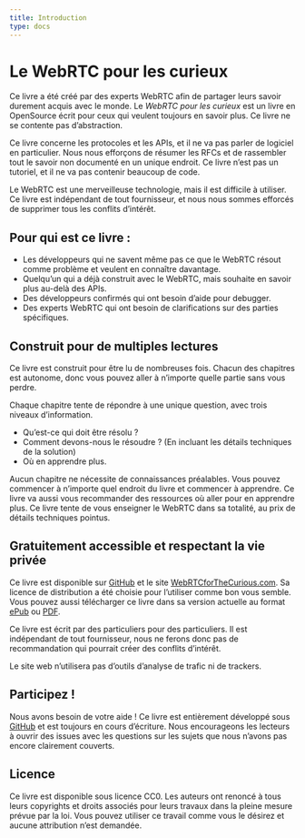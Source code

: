 ```yaml
---
title: Introduction
type: docs
---
```


# Le WebRTC pour les curieux

Ce livre a été créé par des experts  WebRTC afin de partager leurs savoir durement acquis avec le monde.
 Le _WebRTC pour les curieux_ est un livre en OpenSource écrit pour ceux qui veulent toujours en savoir plus. Ce livre ne se contente pas d’abstraction.

 Ce livre concerne les protocoles et les APIs, et il ne va pas parler de logiciel en particulier. Nous nous efforçons de résumer les RFCs et de rassembler tout le savoir non documenté en un unique endroit. Ce livre n’est pas un tutoriel, et il ne va pas contenir beaucoup de code.

 Le WebRTC est une merveilleuse technologie, mais il est difficile à utiliser. Ce livre est indépendant de tout fournisseur, et nous nous sommes efforcés de supprimer tous les conflits d’intérêt.   

## Pour qui est ce livre :
-   Les développeurs qui ne savent même pas ce que le WebRTC résout comme problème et veulent en connaître davantage.
-   Quelqu’un qui a déjà construit avec le WebRTC, mais souhaite en savoir plus au-delà des APIs.
-   Des développeurs confirmés qui ont besoin d’aide pour debugger.
-   Des experts WebRTC qui ont besoin de clarifications sur des parties spécifiques.

## Construit pour de multiples lectures

Ce livre est construit pour être lu de nombreuses fois. Chacun des chapitres est autonome, donc vous pouvez aller à n’importe quelle partie sans vous perdre.

Chaque chapitre tente de répondre à une unique question, avec trois niveaux d’information.
-   Qu’est-ce qui doit être résolu ?
-   Comment devons-nous le résoudre ? (En incluant les détails techniques de la solution)
-   Où en apprendre plus.

Aucun chapitre ne nécessite de connaissances préalables. Vous pouvez commencer à n’importe quel endroit du livre et commencer à apprendre.  Ce livre va aussi vous recommander des ressources où aller pour en apprendre plus. Ce livre tente de vous enseigner le WebRTC dans sa totalité, au prix de détails techniques pointus.



## Gratuitement accessible et respectant la vie privée

Ce livre est disponible sur [GitHub](https://github.com/webrtc-for-the-curious/webrtc-for-the-curious) et le site [WebRTCforTheCurious.com](https://webrtcforthecurious.com). Sa licence de distribution a été choisie pour l’utiliser comme bon vous semble. Vous pouvez aussi télécharger ce livre dans sa version actuelle au format [ePub](https://webrtcforthecurious.com/docs/webrtc-for-the-curious.epub)
ou [PDF](https://webrtcforthecurious.com/docs/webrtc-for-the-curious.pdf).

Ce livre est écrit par des particuliers pour des particuliers. Il est indépendant de tout fournisseur, nous ne ferons donc pas de recommandation qui pourrait créer des conflits d’intérêt.

Le site web n’utilisera pas d’outils d’analyse de trafic ni de trackers.

## Participez !

Nous avons besoin de votre aide ! Ce livre est entièrement développé sous [GitHub](https://github.com/webrtc-for-the-curious/webrtc-for-the-curious) et est toujours en cours d’écriture. Nous encourageons les lecteurs à ouvrir des issues avec les questions sur les sujets que nous n’avons pas encore clairement couverts.


## Licence

Ce livre est disponible sous licence CC0. Les auteurs ont renoncé à tous leurs copyrights et droits associés pour leurs travaux dans la pleine mesure prévue par la loi. Vous pouvez utiliser ce travail comme vous le désirez et aucune attribution n’est demandée.
